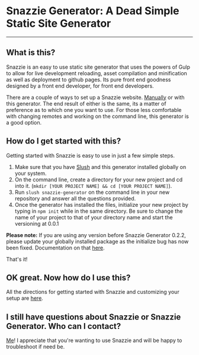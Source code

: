 # Snazzie Generator: A Dead Simple Static Site Generator

* * *

## What is this?

Snazzie is an easy to use static site generator that uses the powers of Gulp to allow for live development reloading, asset compilation and minification as well as deployment to github pages. Its pure front end goodness designed by a front end developer, for front end developers.

There are a couple of ways to set up a Snazzie website. [Manually](https://github.com/ninjaofawesome/snazzie) or with this generator.  The end result of either is the same, its a matter of preference as to which one you want to use.  For those less comfortable with changing remotes and working on the command line, this generator is a good option.

## How do I get started with this?

Getting started with Snazzie is easy to use in just a few simple steps.

1. Make sure that you have [Slush](http://slushjs.github.io/#/) and this generator installed globally on your system.
2. On the command line, create a directory for your new project and cd into it. (`mkdir [YOUR PROJECT NAME] && cd [YOUR PROJECT NAME]`).
3. Run `slush snazzie-generator` on the command line in your new repository and answer all the questions provided.
4. Once the generator has installed the files, initialize your new project by typing in `npm init` while in the same directory.  Be sure to change the name of your project to that of your directory name and start the versioning at 0.0.1

**Please note:** If you are using any version before Snazzie Generator 0.2.2, please update your globally installed package as the initialize bug has now been fixed.  Documentation on that [here](https://docs.npmjs.com/getting-started/updating-global-packages).

That's it!

## OK great.  Now how do I use this?

All the directions for getting started with Snazzie and customizing your setup are [here](http://snazziewebsite.com/).

## I still have questions about Snazzie or Snazzie Generator.  Who can I contact?

[Me](mailto:snazzieinfo@gmail.com?subject=Snazzie%20Question)!  I appreciate that you're wanting to use Snazzie and will be happy to troubleshoot if need be.


